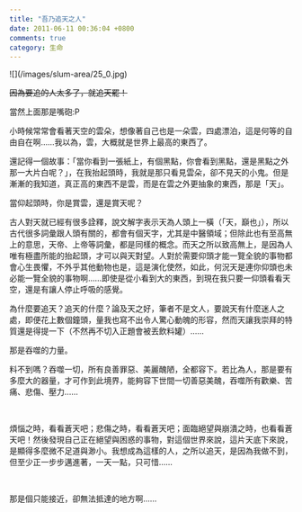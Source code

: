 ```yaml
---
title: "吾乃追天之人"
date: 2011-06-11 00:36:04 +0800
comments: true
category: 生命
---
```

<p>![](/images/slum-area/25_0.jpg)</p><p><span style="text-decoration: line-through;">因為要追的人太多了，就追天罷！</span></p><p>當然上面那是嘴砲:P</p><p>小時候常常會看著天空的雲朵，想像著自己也是一朵雲，四處漂泊，這是何等的自由自在啊&hellip;&hellip;我以為，雲，大概就是世界上最高的東西了。</p><p>還記得一個故事：「當你看到一張紙上，有個黑點，你會看到黑點，還是黑點之外那一大片白呢？」，在我抬起頭時，我就是那只看見雲朵，卻不見天的小鬼。但是漸漸的我知道，真正高的東西不是雲，而是在雲之外更抽象的東西，那是「天」。</p><p>當仰起頭時，你是賞雲，還是賞天呢？</p><p>古人對天就已經有很多詮釋，說文解字表示天為人頭上一橫（「天，巔也」），所以古代很多詞彙跟人頭有關的，都會有個天字，尤其是中醫領域；但除此也有至高無上的意思，天帝、上帝等詞彙，都是同樣的概念。而天之所以致高無上，是因為人唯有極盡所能的抬起頭，才可以與天對望。人對於需要仰頭才能一覽全貌的事物都會心生畏懼，不外乎其他動物也是，這是演化使然，如此，何況天是連你仰頭也未必能一覽全貌的事物啊&hellip;&hellip;即使是從小看到大的東西，到現在我只要一仰頭看看天空，還是有讓人停止呼吸的感覺。</p><p>為什麼要追天？追天的什麼？論及天之好，筆者不是文人，要說天有什麼迷人之處，即便花上數個鐘頭，量我也寫不出令人驚心動魄的形容，然而天讓我崇拜的特質還是得提一下（不然再不切入正題會被丟飲料罐）&hellip;&hellip;</p><p>那是吞噬的力量。</p><p>料不到嗎？吞噬一切，所有良善罪惡、美麗醜陋，全都容下。若比為人，那是要有多麼大的器量，才可作到此境界，能夠容下世間一切善惡美醜，吞噬所有歡樂、苦痛、悲傷、壓力&hellip;&hellip;</p><p>&nbsp;</p><p>煩惱之時，看看蒼天吧；<span>悲傷</span>之時<span>，看看蒼天吧；面臨</span>絕望與崩潰之時，也看看蒼天吧！然後發現自己正在絕望與困惑的事物，對這個世界來說，這片天底下來說，是顯得多麼微不足道與渺小。我想成為這樣的人，之所以追天，是因為我做不到，但至少正一步步邁進著，一天一點，只可惜&hellip;&hellip;</p><p>&nbsp;</p><p>那是個只能接近，卻無法抵達的地方啊&hellip;&hellip;</p>

